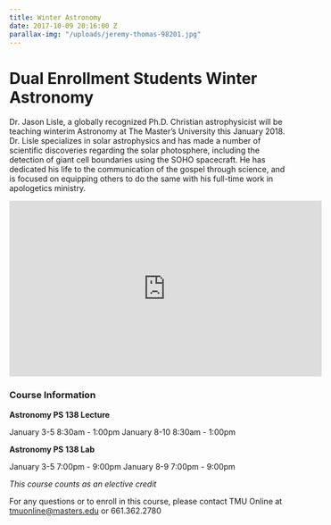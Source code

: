 ```yaml
---
title: Winter Astronomy
date: 2017-10-09 20:16:00 Z
parallax-img: "/uploads/jeremy-thomas-98201.jpg"
---
```


# Dual Enrollment Students Winter Astronomy

Dr. Jason Lisle, a globally recognized Ph.D. Christian astrophysicist will be teaching winterim Astronomy at The Master’s University this January 2018. Dr. Lisle specializes in solar astrophysics and has made a number of scientific discoveries regarding the solar photosphere, including the detection of giant cell boundaries using the SOHO spacecraft. He has dedicated his life to the communication of the gospel through science, and is focused on equipping others to do the same with his full-time work in apologetics ministry.

<div class="row">

<div class="col s12 m6 offset-m3 ">

<div class="video-container center">

<iframe width="560" height="315" src="https://www.youtube.com/embed/fVToHzZcfHQ?rel=0&showinfo=0" frameborder="0" allowfullscreen></iframe>

</div>

</div>

</div>

### **Course Information**

**Astronomy PS 138 Lecture**

January 3-5 8:30am - 1:00pm
January 8-10 8:30am - 1:00pm

**Astronomy PS 138 Lab**

January 3-5 7:00pm - 9:00pm
January 8-9 7:00pm - 9:00pm

*This course counts as an elective credit*

For any questions or to enroll in this course, please contact TMU Online at tmuonline@masters.edu or 661.362.2780